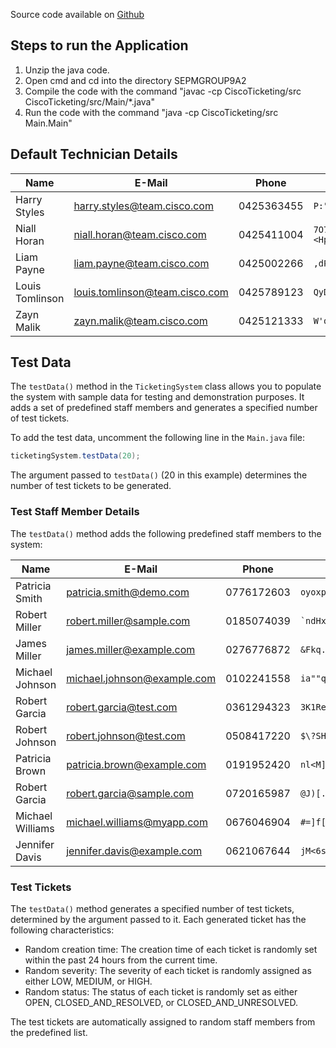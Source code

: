 Source code available on [Github](https://github.com/CorbinCoder/SEPMGROUP9A2)

## Steps to run the Application
1. Unzip the java code.
2. Open cmd and cd into the directory SEPMGROUP9A2
3. Compile the code with the command "javac -cp CiscoTicketing/src CiscoTicketing/src/Main/*.java"
4. Run the code with the command "java -cp CiscoTicketing/src Main.Main"

## Default Technician Details
| Name            | E-Mail                         | Phone      | Password                | Level |
| --------------- | ------------------------------ | ---------- | ----------------------- | ----- |
| Harry Styles    | harry.styles@team.cisco.com    | 0425363455 | `P:"/%"\)1pgi*{tCe#0.` | One   |
| Niall Horan     | niall.horan@team.cisco.com     | 0425411004 | `7O7&2dYH4PbogT?_P&<Hp` | One   |
| Liam Payne      | liam.payne@team.cisco.com      | 0425002266 | `,dP"_sUQ\EklO(0s+37c`  | One   |
| Louis Tomlinson | louis.tomlinson@team.cisco.com | 0425789123 | `QyDgn2a{1r&5"F}LIXX&`  | Two   |
| Zayn Malik      | zayn.malik@team.cisco.com      | 0425121333 | `W'oA%m%QV#TtYlc*Q_9_`  | Two   |


## Test Data

The `testData()` method in the `TicketingSystem` class allows you to populate the system with sample data for testing and demonstration purposes. It adds a set of predefined staff members and generates a specified number of test tickets.

To add the test data, uncomment the following line in the `Main.java` file:
```java
ticketingSystem.testData(20);
```
The argument passed to `testData()` (20 in this example) determines the number of test tickets to be generated.

### Test Staff Member Details

The `testData()` method adds the following predefined staff members to the system:

| Name            | E-Mail                         | Phone     | Password                |
|----------------|--------------------------------|------------|-------------------------|
| Patricia Smith | patricia.smith@demo.com        | 0776172603 | `oyoxpWn=]x?}ImNqMpsH`  |
| Robert Miller  | robert.miller@sample.com       | 0185074039 | `` `ndHx~'s>]0tiTrp5c$y ``  |
| James Miller   | james.miller@example.com       | 0276776872 | `&Fkq.;/}tw<Iqu@jd+@I`  |
| Michael Johnson| michael.johnson@example.com    | 0102241558 | `ia""q(]O&v[rly/O0mhh`  |
| Robert Garcia  | robert.garcia@test.com         | 0361294323 | `3K1Re7,$q_9&&*b\O{^E` |
| Robert Johnson | robert.johnson@test.com        | 0508417220 | `$\?SH8/T;[Q_al3Wyb1L` |
| Patricia Brown | patricia.brown@example.com     | 0191952420 | `nl<M]n]+v:9LC+E&(~~t`  |
| Robert Garcia  | robert.garcia@sample.com       | 0720165987 | `@J)[.4?vy5W}hE{J~K!r`  |
| Michael Williams| michael.williams@myapp.com    | 0676046904 | `#=]f[v{FYxkh-pcrFzl4`  |
| Jennifer Davis | jennifer.davis@example.com     | 0621067644 | `jM<6sO]0q&W6dd$k^4^A`  |

### Test Tickets

The `testData()` method generates a specified number of test tickets, determined by the argument passed to it. Each generated ticket has the following characteristics:
- Random creation time: The creation time of each ticket is randomly set within the past 24 hours from the current time.
- Random severity: The severity of each ticket is randomly assigned as either LOW, MEDIUM, or HIGH.
- Random status: The status of each ticket is randomly set as either OPEN, CLOSED_AND_RESOLVED, or CLOSED_AND_UNRESOLVED.

The test tickets are automatically assigned to random staff members from the predefined list.

